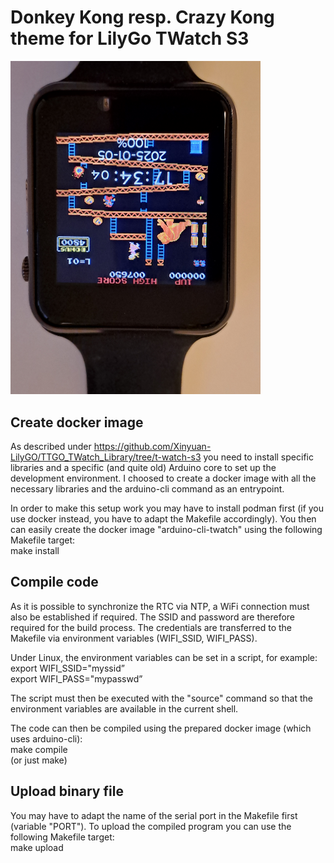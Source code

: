 # Donkey Kong resp. Crazy Kong theme for LilyGo TWatch S3

<a href="https://www.youtube.com/shorts/XHoEtxrbJf0">
  <img src="ckong_clock.png" alt="Crazy Kong theme" width="400"/>
</a>

## Create docker image

As described under https://github.com/Xinyuan-LilyGO/TTGO_TWatch_Library/tree/t-watch-s3 you need to install specific libraries
and a specific (and quite old) Arduino core to set up the development environment. I choosed to create a docker image with all
the necessary libraries and the arduino-cli command as an entrypoint.

In order to make this setup work you may have to install podman first (if you use docker instead, you have to adapt the Makefile
accordingly).
You then can easily create the docker image "arduino-cli-twatch" using the following Makefile target:  
make install

## Compile code

As it is possible to synchronize the RTC via NTP, a WiFi connection must also be established if required.
The SSID and password are therefore required for the build process.
The credentials are transferred to the Makefile via environment variables (WIFI_SSID, WIFI_PASS).

Under Linux, the environment variables can be set in a script, for example:  
export WIFI_SSID="myssid”  
export WIFI_PASS="mypasswd”

The script must then be executed with the "source" command so that the environment variables are available in the current shell.

The code can then be compiled using the prepared docker image (which uses arduino-cli):  
make compile  
(or just make)

## Upload binary file

You may have to adapt the name of the serial port in the Makefile first (variable "PORT").
To upload the compiled program you can use the following Makefile target:  
make upload

